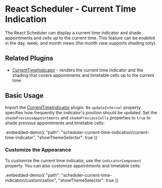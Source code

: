 # React Scheduler - Current Time Indication

The React Scheduler can display a current time indicator and shade appointments and cells up to the current time. This feature can be enabled in the day, week, and month views (the month view supports shading only).

## Related Plugins

- [CurrentTimeIndicator](../reference/current-time-indicator.md) - renders the current time indicator and the shading that covers appointments and timetable cells up to the current time

## Basic Usage

Import the [CurrentTimeIndicator](../reference/current-time-indicator.md) plugin. Its `updateInterval` property specifies how frequently the indicator's position should be updated. Set the `shadePreviousAppointments` and `shadePreviousCells` properties to `true` to shade previous appointments and timetable cells:


.embedded-demo({ "path": "scheduler-current-time-indication/current-time-indicator", "showThemeSelector": true })

### Customize the Appearance

To customize the current time indicator, use the `indicatorComponent` property. You can also customize appointments  and timetable cells:

.embedded-demo({ "path": "scheduler-current-time-indication/customization", "showThemeSelector": true })
